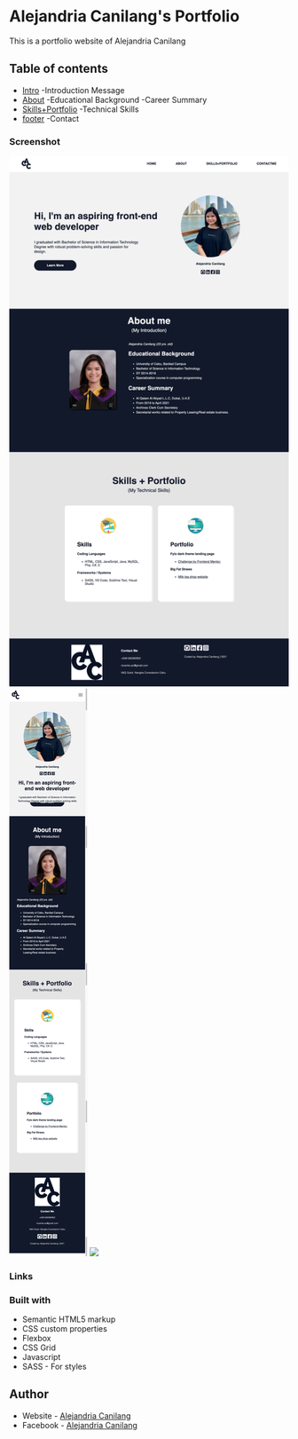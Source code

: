 # Alejandria Canilang's Portfolio

This is a portfolio website of Alejandria Canilang

## Table of contents

- [Intro](#intro)
    -Introduction Message
- [About](#about)
    -Educational Background
    -Career Summary
- [Skills+Portfolio](#skllsprtflio)
    -Technical Skills
- [footer](#footer)
    -Contact


### Screenshot

![](design/desktop_design.png)
![](design/mobile_design.png)
![](design/tablet_design.png)

### Links

### Built with

- Semantic HTML5 markup
- CSS custom properties
- Flexbox
- CSS Grid
- Javascript
- SASS - For styles

## Author

- Website - [Alejandria Canilang](https://alejandria98.github.io/)
- Facebook - [Alejandria Canilang](https://www.facebook.com/alejandria.ac/)

